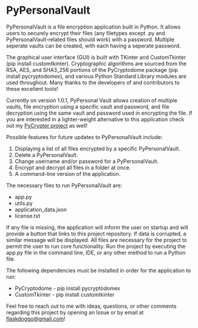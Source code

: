 # PyPersonalVault
PyPersonalVault is a file encryption application built in Python. It allows users to securely encrypt their files (any filetypes except .py and PyPersonalVault-related files should work) with a password. Multiple seperate vaults can be created, with each having a seperate password.


The graphical user interface (GUI) is built with TKinter and CustomTkinter (pip install customtkinter). Cryptographic algorithms are sourced from the RSA, AES, and SHA3_256 portions of the PyCryptodome package (pip install pycryptodomex), and various Python Standard Library modules are used throughout. Many thanks to the developers of and contributors to these excellent tools!


Currently on version 1.0.1, PyPersonal Vault allows creation of multiple vaults, file encryption using a specific vault and password, and file decryption using the same vault and password used in encrypting the file. 
If you are interested in a lighter-weight alternative to this application check out my <a href="https://github.com/AaronTook/PyCrypter">PyCrypter project</a> as well!


Possible features for future updates to PyPersonalVault include:
1. Displaying a list of all files encrypted by a specific PyPersonalVault.
2. Delete a PyPersonalVault.
3. Change username and/or password for a PyPersonalVault.
4. Encrypt and decrypt all files in a folder at once.
5. A command-line version of the application.


The necessary files to run PyPersonalVault are:
<ul> 
  <li>app.py </li>
  <li>utils.py</li>
  <li>application_data.json</li>
  <li>license.txt</li>
</ul>

If any file is missing, the application will inform the user on startup and will provide a button that links to this project repository. If data is corrupted, a similar message will be displayed. All files are necessary for the project to permit the user to run core functionality. Run the project by executing the app.py file in the command line, IDE, or any other method to run a Python file.

The following dependencies must be installed in order for the application to run:
<ul>
  <li><a href="https://pycryptodome.readthedocs.io/en/latest/src/installation.html" style="text-decoration:none"> PyCryptodome </a> - pip install pycryptodomex</li>
  <li><a href="https://customtkinter.tomschimansky.com/documentation/" style="text-decoration:none"> CustomTkinter </a> - pip install customtkinter</li>
</ul>

Feel free to reach out to me with ideas, questions, or other comments regarding this project by opening an Issue or by email at <a href="mailto:flaskdoggo@gmail.com" style="text-decoration:none">flaskdoggo@gmail.com</a>!
